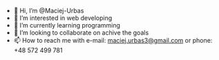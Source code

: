 - 👋 Hi, I’m @Maciej-Urbas
- 👀 I’m interested in web developing
- 🌱 I’m currently learning programming
- 💞️ I’m looking to collaborate on achive the goals
- 📫 How to reach me with e-mail: maciej.urbas3@gmail.com or phone: +48 572 499 781

<!---
Urbas-Maciej/Urbas-Maciej is a ✨ special ✨ repository because its `README.md` (this file) appears on your GitHub profile.
You can click the Preview link to take a look at your changes.
--->

